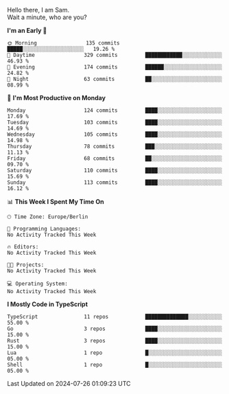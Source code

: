 Hello there, I am Sam.  
Wait a minute, who are you?
  
<!--START_SECTION:waka-->
**I'm an Early 🐤** 

```text
🌞 Morning                135 commits         █████░░░░░░░░░░░░░░░░░░░░   19.26 % 
🌆 Daytime                329 commits         ████████████░░░░░░░░░░░░░   46.93 % 
🌃 Evening                174 commits         ██████░░░░░░░░░░░░░░░░░░░   24.82 % 
🌙 Night                  63 commits          ██░░░░░░░░░░░░░░░░░░░░░░░   08.99 % 
```
📅 **I'm Most Productive on Monday** 

```text
Monday                   124 commits         ████░░░░░░░░░░░░░░░░░░░░░   17.69 % 
Tuesday                  103 commits         ████░░░░░░░░░░░░░░░░░░░░░   14.69 % 
Wednesday                105 commits         ████░░░░░░░░░░░░░░░░░░░░░   14.98 % 
Thursday                 78 commits          ███░░░░░░░░░░░░░░░░░░░░░░   11.13 % 
Friday                   68 commits          ██░░░░░░░░░░░░░░░░░░░░░░░   09.70 % 
Saturday                 110 commits         ████░░░░░░░░░░░░░░░░░░░░░   15.69 % 
Sunday                   113 commits         ████░░░░░░░░░░░░░░░░░░░░░   16.12 % 
```


📊 **This Week I Spent My Time On** 

```text
🕑︎ Time Zone: Europe/Berlin

💬 Programming Languages: 
No Activity Tracked This Week

🔥 Editors: 
No Activity Tracked This Week

🐱‍💻 Projects: 
No Activity Tracked This Week

💻 Operating System: 
No Activity Tracked This Week
```

**I Mostly Code in TypeScript** 

```text
TypeScript               11 repos            ██████████████░░░░░░░░░░░   55.00 % 
Go                       3 repos             ████░░░░░░░░░░░░░░░░░░░░░   15.00 % 
Rust                     3 repos             ████░░░░░░░░░░░░░░░░░░░░░   15.00 % 
Lua                      1 repo              █░░░░░░░░░░░░░░░░░░░░░░░░   05.00 % 
Shell                    1 repo              █░░░░░░░░░░░░░░░░░░░░░░░░   05.00 % 
```




 Last Updated on 2024-07-26 01:09:23 UTC
<!--END_SECTION:waka-->
